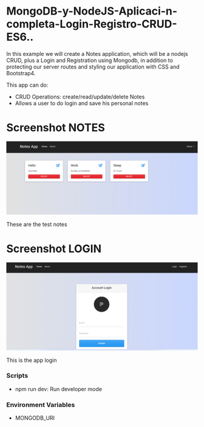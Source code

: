 # MongoDB-y-NodeJS-Aplicaci-n-completa-Login-Registro-CRUD-ES6..

In this example we will create a Notes application, which will be a nodejs CRUD, plus a Login and Registration using Mongodb, in addition to protecting our server routes and styling our application with CSS and Bootstrap4.

This app can do:

- CRUD Operations: create/read/update/delete Notes
- Allows a user to do login and save his personal notes

# Screenshot NOTES

<img src="./docs/notes.png" alt="My cool notes"/>

These are the test notes


# Screenshot LOGIN

<img src="./docs/login.png" alt="My cool login"/>

This is the app login


### Scripts

- npm run dev: Run developer mode


### Environment Variables

- MONGODB_URI